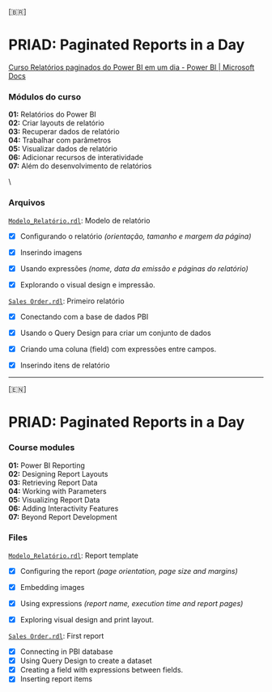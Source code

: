 [🇧🇷]


# PRIAD: Paginated Reports in a Day

[Curso Relatórios paginados do Power BI em um dia - Power BI | Microsoft Docs](https://docs.microsoft.com/pt-br/power-bi/learning-catalog/paginated-reports-online-course)

### **Módulos do curso**

**01:** Relatórios do Power BI\
**02:** Criar layouts de relatório\
**03:** Recuperar dados de relatório\
**04:** Trabalhar com parâmetros\
**05:** Visualizar dados de relatório\
**06:** Adicionar recursos de interatividade\
**07:** Além do desenvolvimento de relatórios

\

### Arquivos

[`Modelo_Relatório.rdl`](https://github.com/anaduart/Power-BI-Paginated-Reports-in-a-Day/blob/main/Modelo_Relatorio.rdl): Modelo de relatório

- [x] Configurando o relatório *(orientação, tamanho e margem da página)*
- [x] Inserindo imagens
- [x] Usando expressões *(nome, data da emissão e páginas do relatório)*
- [x] Explorando o visual design e impressão.



[`Sales Order.rdl`](https://github.com/anaduart/Power-BI-Paginated-Reports-in-a-Day/blob/main/Sales%20Order.rdl): Primeiro relatório

- [x] Conectando com a base de dados PBI
- [x] Usando o Query Design para criar um conjunto de dados
- [x] Criando uma coluna (field) com expressões entre campos.
- [x] Inserindo itens de relatório


________

[🇪🇳]


# PRIAD: Paginated Reports in a Day

### **Course modules**

**01:** Power BI Reporting\
**02:** Designing Report Layouts\
**03:** Retrieving Report Data\
**04:** Working with Parameters\
**05:** Visualizing Report Data\
**06:** Adding Interactivity Features\
**07:** Beyond Report Development



### Files

[`Modelo_Relatório.rdl`](https://github.com/anaduart/Power-BI-Paginated-Reports-in-a-Day/blob/main/Modelo_Relatorio.rdl): Report template

- [x] Configuring the report *(page orientation, page size and margins)*
- [x] Embedding images
- [x] Using expressions *(report name, execution time and report pages)*
- [x] Exploring visual design and print layout.



[`Sales Order.rdl`](https://github.com/anaduart/Power-BI-Paginated-Reports-in-a-Day/blob/main/Sales%20Order.rdl):  First report

- [x] Connecting in PBI database
- [x] Using Query Design to create a dataset
- [x] Creating a field with expressions between fields.
- [x] Inserting report items
